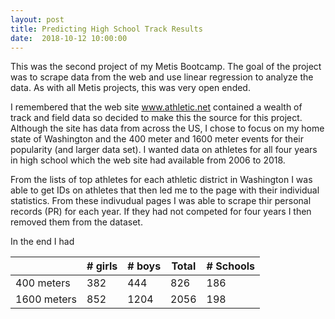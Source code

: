 ```yaml
--- 
layout: post 
title: Predicting High School Track Results
date:  2018-10-12 10:00:00
--- 
```


This was the second project of my Metis Bootcamp.  The goal of the project was to scrape data from the web and 
use linear regression to analyze the data.  As with all Metis projects, this was very open ended.

I remembered that the web site www.athletic.net contained a wealth of track and field data so decided to make this 
the source for this project.  Although the site has data from across the US, I chose to focus on my home state of 
Washington and the 400 meter and 1600 meter events for their popularity (and larger data set).  I wanted data on 
athletes for all four years in high school which the web site had available from 2006 to 2018.

From the lists of top athletes for each athletic district in Washington I was able to get IDs on athletes that 
then led me to the page with their individual statistics.  From these indivudual pages I was able to scrape thir
personal records (PR) for each year.  If they had not competed for four years I then removed them from the dataset.

In the end I had 


|   | # girls | # boys | Total | # Schools |
|-- |--       |--      |--     |--         |
|400 meters  | 382 | 444  | 826 | 186 |
|1600 meters | 852 | 1204 |2056 | 198 |


